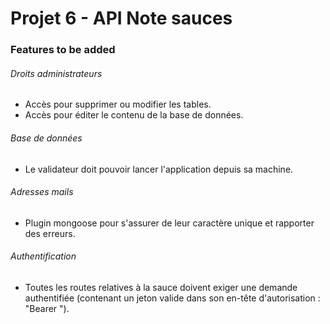 # Projet 6 - API Note sauces

### Features to be added

###### Droits administrateurs
  - Accès pour supprimer ou modifier les tables.
  - Accès pour éditer le contenu de la base de données.

###### Base de données
  - Le validateur doit pouvoir lancer l'application depuis sa machine.
 
 
###### Adresses mails
  - Plugin mongoose pour s'assurer de leur caractère unique et rapporter des erreurs.
  
###### Authentification
- Toutes les routes relatives à la sauce doivent exiger une demande authentifiée (contenant un
jeton valide dans son en-tête d'autorisation : "Bearer <token>").
